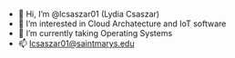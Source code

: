 - 👋 Hi, I’m @lcsaszar01 (Lydia Csaszar)
- 👀 I’m interested in Cloud Archatecture and IoT software
- 🌱 I’m currently taking Operating Systems 
- 📫 lcsaszar01@saintmarys.edu

<!---
lcsaszar01/lcsaszar01 is a ✨ special ✨ repository because its `README.md` (this file) appears on your GitHub profile.
You can click the Preview link to take a look at your changes.
--->
